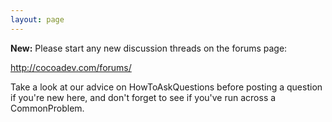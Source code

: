 ```yaml
---
layout: page
---
```


**New:** Please start any new discussion threads on the forums page:

http://cocoadev.com/forums/

Take a look at our advice on HowToAskQuestions before posting a question if you're new here, and don't forget to see if you've run across a CommonProblem.
